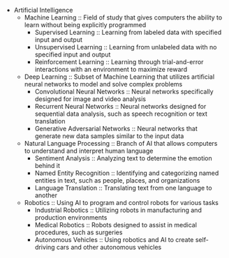 - Artificial Intelligence
    - Machine Learning :: Field of study that gives computers the ability to learn without being explicitly programmed
        - Supervised Learning :: Learning from labeled data with specified input and output
        - Unsupervised Learning :: Learning from unlabeled data with no specified input and output
        - Reinforcement Learning :: Learning through trial-and-error interactions with an environment to maximize reward
    - Deep Learning :: Subset of Machine Learning that utilizes artificial neural networks to model and solve complex problems
        - Convolutional Neural Networks :: Neural networks specifically designed for image and video analysis
        - Recurrent Neural Networks :: Neural networks designed for sequential data analysis, such as speech recognition or text translation
        - Generative Adversarial Networks :: Neural networks that generate new data samples similar to the input data
    - Natural Language Processing :: Branch of AI that allows computers to understand and interpret human language
        - Sentiment Analysis :: Analyzing text to determine the emotion behind it
        - Named Entity Recognition :: Identifying and categorizing named entities in text, such as people, places, and organizations
        - Language Translation :: Translating text from one language to another
    - Robotics :: Using AI to program and control robots for various tasks
        - Industrial Robotics :: Utilizing robots in manufacturing and production environments 
        - Medical Robotics :: Robots designed to assist in medical procedures, such as surgeries
        - Autonomous Vehicles :: Using robotics and AI to create self-driving cars and other autonomous vehicles
    